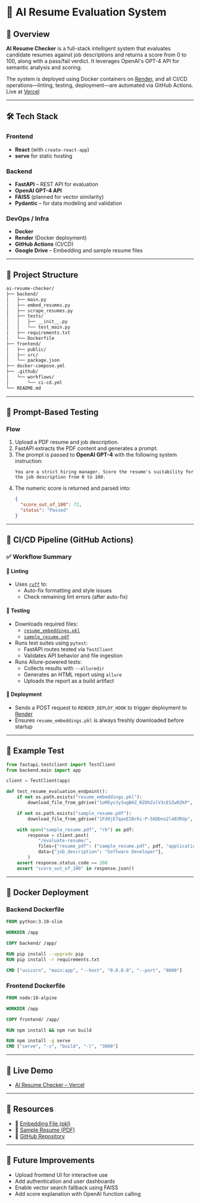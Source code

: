 # 🧠 AI Resume Evaluation System

## 📘 Overview

**AI Resume Checker** is a full-stack intelligent system that evaluates candidate resumes against job descriptions and returns a score from 0 to 100, along with a pass/fail verdict. It leverages OpenAI's GPT-4 API for semantic analysis and scoring.

The system is deployed using Docker containers on [Render](https://ai-resume-checker-1-tsrs.onrender.com), and all CI/CD operations—linting, testing, deployment—are automated via GitHub Actions. Live at [Vercel](https://ai-resume-checker-nine.vercel.app/)

---

## 🛠 Tech Stack

### Frontend
- **React** (with `create-react-app`)
- **serve** for static hosting

### Backend
- **FastAPI** – REST API for evaluation
- **OpenAI GPT-4 API**
- **FAISS** (planned for vector similarity)
- **Pydantic** – for data modeling and validation

### DevOps / Infra
- **Docker**
- **Render** (Docker deployment)
- **GitHub Actions** (CI/CD)
- **Google Drive** – Embedding and sample resume files

---

## 🧩 Project Structure

```bash
ai-resume-checker/
├── backend/
│   ├── main.py
│   ├── embed_resumes.py
│   ├── scrape_resumes.py
│   ├── tests/
│   │   ├── __init__.py
│   │   └── test_main.py
│   ├── requirements.txt
│   └── Dockerfile
├── frontend/
│   ├── public/
│   ├── src/
│   └── package.json
├── docker-compose.yml
├── .github/
│   └── workflows/
│       └── ci-cd.yml
└── README.md
```

---

## 🧪 Prompt-Based Testing

### Flow
1. Upload a PDF resume and job description.
2. FastAPI extracts the PDF content and generates a prompt.
3. The prompt is passed to **OpenAI GPT-4** with the following system instruction:
   ```
   You are a strict hiring manager. Score the resume's suitability for the job description from 0 to 100.
   ```
4. The numeric score is returned and parsed into:
   ```json
   {
     "score_out_of_100": 72,
     "status": "Passed"
   }
   ```

---

## 🔄 CI/CD Pipeline (GitHub Actions)

### ✅ Workflow Summary

#### 🧹 Linting
- Uses [`ruff`](https://github.com/astral-sh/ruff) to:
  - Auto-fix formatting and style issues
  - Check remaining lint errors (after auto-fix)

#### 🧪 Testing
- Downloads required files:
  - [`resume_embeddings.pkl`](https://drive.google.com/file/d/1oM5yvJy3ugBHZ_RZOhZxlV3cESZwRZKP/view)
  - [`sample_resume.pdf`](https://drive.google.com/file/d/1Fd9jE7qaoEIBr6i-P-56DDno2l483Rdp/view)
- Runs test suites using `pytest`:
  - FastAPI routes tested via `TestClient`
  - Validates API behavior and file ingestion
- Runs Allure-powered tests:
  - Collects results with `--alluredir`
  - Generates an HTML report using `allure`
  - Uploads the report as a build artifact

#### 🚀 Deployment
- Sends a POST request to `RENDER_DEPLOY_HOOK` to trigger deployment to [Render](https://render.com/)
- Ensures `resume_embeddings.pkl` is always freshly downloaded before startup

---

## 📄 Example Test

```python
from fastapi.testclient import TestClient
from backend.main import app

client = TestClient(app)

def test_resume_evaluation_endpoint():
    if not os.path.exists("resume_embeddings.pkl"):
        download_file_from_gdrive("1oM5yvJy3ugBHZ_RZOhZxlV3cESZwRZKP", "resume_embeddings.pkl")

    if not os.path.exists("sample_resume.pdf"):
        download_file_from_gdrive("1Fd9jE7qaoEIBr6i-P-56DDno2l483Rdp", "sample_resume.pdf")

    with open("sample_resume.pdf", "rb") as pdf:
        response = client.post(
            "/evaluate-resume/",
            files={"resume_pdf": ("sample_resume.pdf", pdf, "application/pdf")},
            data={"job_description": "Software Developer"},
        )
    assert response.status_code == 200
    assert "score_out_of_100" in response.json()
```

---

## 🐳 Docker Deployment

### Backend Dockerfile

```Dockerfile
FROM python:3.10-slim

WORKDIR /app

COPY backend/ /app/

RUN pip install --upgrade pip
RUN pip install -r requirements.txt

CMD ["uvicorn", "main:app", "--host", "0.0.0.0", "--port", "8000"]
```

### Frontend Dockerfile

```Dockerfile
FROM node:18-alpine

WORKDIR /app

COPY frontend/ /app/

RUN npm install && npm run build

RUN npm install -g serve
CMD ["serve", "-s", "build", "-l", "3000"]
```

---

## 🚀 Live Demo

- [AI Resume Checker – Vercel](https://ai-resume-checker-nine.vercel.app/)

---

## 📎 Resources

- 🧠 [Embedding File (pkl)](https://drive.google.com/file/d/1oM5yvJy3ugBHZ_RZOhZxlV3cESZwRZKP/view)
- 📄 [Sample Resume (PDF)](https://drive.google.com/file/d/1Fd9jE7qaoEIBr6i-P-56DDno2l483Rdp/view)
- 🧪 [GitHub Repository](https://github.com/sayantanmandal1/ai-resume-checker)

---

## 📌 Future Improvements

- Upload frontend UI for interactive use
- Add authentication and user dashboards
- Enable vector search fallback using FAISS
- Add score explanation with OpenAI function calling
